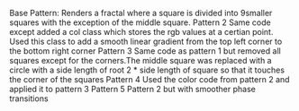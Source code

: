 
Base Pattern: 
  Renders a fractal where a square is divided into 9smaller squares with the exception of the middle square.
Pattern 2
  Same code except added a col class which stores the rgb values at a certian point. Used this class to add a smooth linear gradient from 
  the top left corner to the bottom right corner
Pattern 3
  Same code as pattern 1 but removed all squares except for the corners.The middle square was replaced with a circle with a side length of 
  root 2 * side length of square so that it touches the corner of the squares
Pattern 4
  Used the color code from pattern 2 and applied it to pattern 3
Pattern 5
  Pattern 2 but with smoother phase transitions
